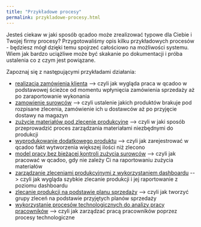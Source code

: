 ```yaml
---
title: "Przykładowe procesy"
permalink: przykladowe-procesy.html 
---
```


Jesteś ciekaw w jaki sposób qcadoo może zrealizować typowe dla Ciebie i Twojej firmy procesy? Przygotowaliśmy opis kilku przykładowych procesów - będziesz mógł dzięki temu spojrzeć całościowo na możliwości systemu. Wiem jak bardzo uciążliwe może być skakanie po dokumentacji i próba ustalenia co z czym jest powiązane.

Zapoznaj się z następującymi przykładami działania:
- [realizacja zamówienia klienta](/realizacja-zamowienia-klienta) --> czyli jak wygląda praca w qcadoo w podstawowej ścieżce od momentu wpłynięcia zamówienia sprzedaży aż po zaraportowanie wykonania
- [zamowienie surowców](/zamowienie-surowcow) --> czyli ustalenie jakich produktów brakuje pod rozpisane zlecenia, zamówienie ich u dostawców aż po przyjęcie dostawy na magazyn
- [zużycie materiałów pod zlecenie produkcyjne](/zuzycie-materialow) --> czyli w jaki sposób przeprowadzić proces zarządzania materiałami niezbędnymi do produkcji
- [wyprodukowanie dodatkowego produktu](/wyprodukowanie-dodatkowego-produktu) --> czyli jak zarejestrować w qcadoo fakt wytworzenia większej ilości niż zlecono
- [model pracy bez bieżącej kontroli zużycia surowców](/praca-bez-biezacej-kontroli-zuzycia) --> czyli jak pracować w qcadoo, gdy nie zależy Ci na raportowaniu zużycia materiałów
- [zarządzanie zleceniami produkcyjnymi z wykorzystaniem dashboardu](/zlecenia-z-wykorzystaniem-dashboardu) --> czyli jak wygląda szybkie zlecanie produkcji i jej raportowanie z poziomu dashboardu
- [zlecanie produkcji na podstawie planu sprzedaży](/plany-sprzedazy-zlecenia) --> czyli jak tworzyć grupy zleceń na podstawie przyjętych planów sprzedaży
- [wykorzystanie procesów technologicznych do analizy pracy pracowników](/procesy-technologiczne-przyklad) --> czyli jak zarządzać pracą pracowników poprzez procesy technologiczne